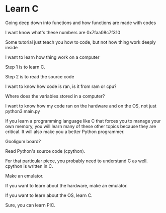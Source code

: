 # Learn C

Going deep down into functions and how functions are made with codes

I want know what's these numbers are 0x7faa08c7f310

Some tutorial just teach you how to code, but not how thing work deeply inside

I want to learn how thing work on a computer

Step 1 is to learn C.

Step 2 is to read the source code

I want to know how code is ran, is it from ram or cpu?

Where does the variables stored in a computer?

I want to know how my code ran on the hardware and on the OS, not just python3 main.py

If you learn a programming language like C that forces you to manage your own memory, you will learn many of these other topics because they are critical. It will also make you a better Python programmer.

Gooligum board?

Read Python's source code (cpython).

For that particular piece, you probably need to understand C as well. cpython is written in C.

Make an emulator.

If you want to learn about the hardware, make an emulator.

If you want to learn about the OS, learn C.

Sure, you can learn PIC.
